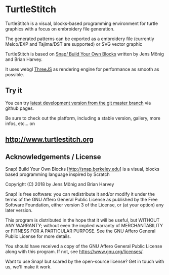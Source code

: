 # TurtleStitch

TurtleStitch is a visual, blocks-based programming environment for turtle graphics with a focus on 
embroidery file generation. 

The generated patterns can be exported as a embroidery file (currently Melco/EXP and Tajima/DST are supported) or SVG vector graphic

TurtleStitch is based on [Snap<i>!</i> Build Your Own Blocks](http://snap.berkeley.edu) written by Jens Mönig and Brian Harvey.

It uses webgl [ThreeJS](http://threejs.org) as rendering engine for performance as smooth as possible.


## Try it

You can try [latest development version from the git master branch](https://backface.github.io/turtlestitch/) via github pages.

Be sure to check out the platform, including a stable version, gallery, more infos, etc... on

## http://www.turtlestitch.org



## Acknowledgements / License

Snap! Build Your Own Blocks [http://snap.berkeley.edu] is a 
visual, blocks based programming language inspired by Scratch


Copyright (C) 2018 by Jens Mönig and Brian Harvey

Snap! is free software: you can redistribute it and/or modify
it under the terms of the GNU Affero General Public License as
published by the Free Software Foundation, either version 3 of
the License, or (at your option) any later version.

This program is distributed in the hope that it will be useful,
but WITHOUT ANY WARRANTY; without even the implied warranty of
MERCHANTABILITY or FITNESS FOR A PARTICULAR PURPOSE.  See the
GNU Affero General Public License for more details.

You should have received a copy of the GNU Affero General Public License
along with this program. If not, see <https://www.gnu.org/licenses/>.

Want to use Snap! but scared by the open-source license? Get in touch with us,
we'll make it work.
